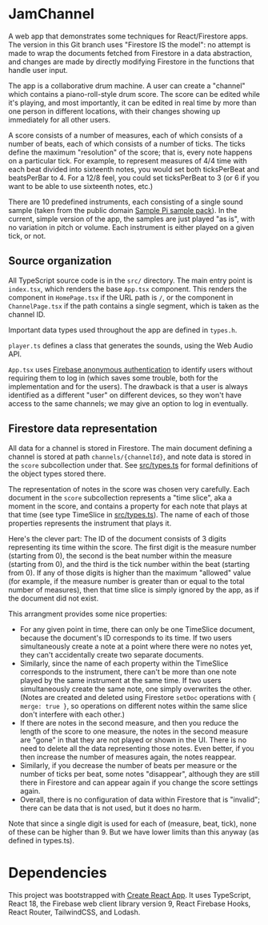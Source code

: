 # JamChannel

A web app that demonstrates some techniques for React/Firestore apps. The
version in this Git branch uses "Firestore IS the model": no attempt is made to
wrap the documents fetched from Firestore in a data abstraction, and changes
are made by directly modifying Firestore in the functions that handle user
input.

The app is a collaborative drum machine. A user can create a "channel" which
contains a piano-roll-style drum score. The score can be edited while it's
playing, and most importantly, it can be edited in real time by more than one
person in different locations, with their changes showing up immediately for
all other users.

A score consists of a number of measures, each of which consists of a number of
beats, each of which consists of a number of ticks. The ticks define the
maximum "resolution" of the score; that is, every note happens on a particular
tick. For example, to represent measures of 4/4 time with each beat divided
into sixteenth notes, you would set both ticksPerBeat and beatsPerBar to 4. For
a 12/8 feel, you could set ticksPerBeat to 3 (or 6 if you want to be able to
use sixteenth notes, etc.)

There are 10 predefined instruments, each consisting of a single sound sample
(taken from the public domain [Sample Pi sample
pack](https://www.reddit.com/r/WeAreTheMusicMakers/comments/mxopbn/a_good_resource_for_beginners_sample_pi_a/)).
In the current, simple version of the app, the samples are just played "as is",
with no variation in pitch or volume. Each instrument is either played on a
given tick, or not.

## Source organization

All TypeScript source code is in the `src/` directory. The main entry point is
`index.tsx`, which renders the base `App.tsx` component. This renders the
component in `HomePage.tsx` if the URL path is `/`, or the component in
`ChannelPage.tsx` if the path contains a single segment, which is taken as the
channel ID.

Important data types used throughout the app are defined in `types.h`.

`player.ts` defines a class that generates the sounds, using the Web Audio API.

`App.tsx` uses [Firebase anonymous
authentication](https://firebase.google.com/docs/auth/web/anonymous-auth#web-version-9)
to identify users without requiring them to log in (which saves some trouble,
both for the implementation and for the users). The drawback is that a user is
always identified as a different "user" on different devices, so they won't
have access to the same channels; we may give an option to log in eventually.

## Firestore data representation

All data for a channel is stored in Firestore. The main document defining a
channel is stored at path `channels/{channelId}`, and note data is stored in
the `score` subcollection under that. See [src/types.ts](src/types.ts) for
formal definitions of the object types stored there.

The representation of notes in the score was chosen very carefully. Each
document in the `score` subcollection represents a "time slice", aka a moment
in the score, and contains a property for each note that plays at that time
(see type TimeSlice in [src/types.ts](src/types.ts)). The name of each of those
properties represents the instrument that plays it.

Here's the clever part: The ID of the document consists of 3 digits
representing its time within the score. The first digit is the measure number
(starting from 0), the second is the beat number within the measure (starting
from 0), and the third is the tick number within the beat (starting from 0). If
any of those digits is higher than the maximum "allowed" value (for example, if
the measure number is greater than or equal to the total number of measures),
then that time slice is simply ignored by the app, as if the document did not
exist.

This arrangment provides some nice properties:
* For any given point in time, there can only be one TimeSlice document,
  because the document's ID corresponds to its time. If two users
  simultaneously create a note at a point where there were no notes yet, they
  can't accidentally create two separate documents.
* Similarly, since the name of each property within the TimeSlice corresponds
  to the instrument, there can't be more than one note played by the same
  instrument at the same time. If two users simultaneously create the same
  note, one simply overwrites the other. (Notes are created and deleted using
  Firestore `setDoc` operations with `{ merge: true }`, so operations on
  different notes within the same slice don't interfere with each other.)
* If there are notes in the second measure, and then you reduce the length of
  the score to one measure, the notes in the second measure are "gone" in that
  they are not played or shown in the UI. There is no need to delete all the
  data representing those notes. Even better, if you then increase the number
  of measures again, the notes reappear.
* Similarly, if you decrease the number of beats per measure or the number of
  ticks per beat, some notes "disappear", although they are still there in
  Firestore and can appear again if you change the score settings again.
* Overall, there is no configuration of data within Firestore that is
  "invalid"; there can be data that is not used, but it does no harm.

Note that since a single digit is used for each of (measure, beat, tick), none
of these can be higher than 9. But we have lower limits than this anyway (as
defined in types.ts).

# Dependencies

This project was bootstrapped with [Create React
App](https://github.com/facebook/create-react-app). It uses TypeScript, React
18, the Firebase web client library version 9, React Firebase Hooks, React
Router, TailwindCSS, and Lodash.
